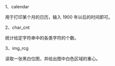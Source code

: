 1、calendar

用于打印某个月的日历，输入 1900 年以后的时间即可。



2、char_cnt

统计给定字符串中的各类字符的个数。



3、img_rcg

读取一张黑白位图，并给出图中白色区域的重心。

